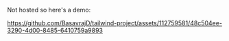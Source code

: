 Not hosted so here's a demo:



https://github.com/BasavrajD/tailwind-project/assets/112759581/48c504ee-3290-4d00-8485-6410759a9893

